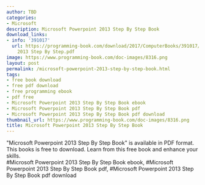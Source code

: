 ```yaml
---
author: TBD
categories:
- Microsoft
description: Microsoft Powerpoint 2013 Step By Step Book
download_links:
- info: '391017'
  url: https://programming-book.com/download/2017/ComputerBooks/391017/Microsoft Powerpoint
    2013 Step By Step.pdf
image: https://www.programming-book.com/doc-images/8316.png
layout: post
permalink: /microsoft-powerpoint-2013-step-by-step-book.html
tags:
- free book download
- free pdf download
- free programming ebook
- pdf free
- Microsoft Powerpoint 2013 Step By Step Book ebook
- Microsoft Powerpoint 2013 Step By Step Book pdf
- Microsoft Powerpoint 2013 Step By Step Book pdf download
thumbnail_url: https://www.programming-book.com/doc-images/8316.png
title: Microsoft Powerpoint 2013 Step By Step Book
---
```


 
<div class="item-desc text-justify">
  "Microsoft Powerpoint 2013 Step By Step Book" is available in PDF format. This books is free to download. Learn from this free book and enhance your skills.
  <br>
  #Microsoft Powerpoint 2013 Step By Step Book ebook, #Microsoft Powerpoint 2013 Step By Step Book pdf, #Microsoft Powerpoint 2013 Step By Step Book pdf download
</div>